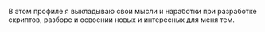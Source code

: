 В этом профиле я выкладываю свои мысли и наработки при разработке скриптов, разборе и освоении новых и интересных для меня тем. 
